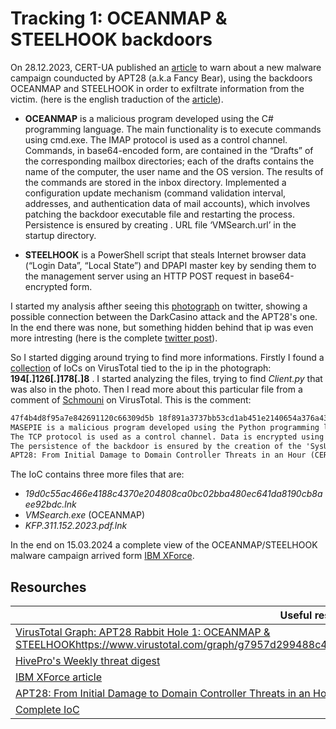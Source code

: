 # Tracking 1: OCEANMAP & STEELHOOK backdoors

On 28.12.2023, CERT-UA published an [article](https://cert.gov.ua/article/6276894) to warn about a new malware campaign counducted by APT28 (a.k.a Fancy Bear), using the backdoors OCEANMAP and STEELHOOK in order to
exfiltrate information from the victim. (here is the english traduction of the [article](https://medium.com/cyberscribers-exploring-cybersecurity/apt28-from-initial-damage-to-domain-controller-threats-in-an-hour-cert-ua-8399-1944dd6edcdf)).

- **OCEANMAP** is a malicious program developed using the C# programming language. The main functionality is to execute commands using cmd.exe. The IMAP protocol is used as a control channel. Commands, in base64-encoded form, are contained in the “Drafts” of the corresponding mailbox directories; each of the drafts contains the name of the computer, the user name and the OS version. The results of the commands are stored in the inbox directory. Implemented a configuration update mechanism (command validation interval, addresses, and authentication data of mail accounts), which involves patching the backdoor executable file and restarting the process. Persistence is ensured by creating . URL file ‘VMSearch.url’ in the startup directory.

- **STEELHOOK** is a PowerShell script that steals Internet browser data (“Login Data”, “Local State”) and DPAPI master key by sending them to the management server using an HTTP POST request in base64-encrypted form.

I started my analysis afther seeing this [photograph](./Twitter-post.jpg) on twitter, showing a possible connection between the DarkCasino attack and the APT28's one. In the end there was none, but something
hidden behind that ip was even more intresting (here is the complete [twitter post](https://twitter.com/BaoshengbinCumt/status/1762657919504732527)).

So I started digging around trying to find more informations. Firstly I found a [collection](https://www.virustotal.com/gui/collection/4fca51117f88d8172e0ea97d2d2878271a3135327edf248511b7e8d777a252d9) of IoCs on VirusTotal tied to the ip in the photograph: **194[.]126[.]178[.]8** . I started analyzing the files, trying to find *Client.py* that was also in the photo. Then I read more about this particular file from a comment of [Schmouni](https://www.virustotal.com/gui/user/Schmouni) on VirusTotal. This is the comment:

```txt
47f4b4d8f95a7e842691120c66309d5b 18f891a3737bb53cd1ab451e2140654a376a43b2d75f6695f3133d47a41952b6 Client.py (MASEPIE)
MASEPIE is a malicious program developed using the Python programming language. The main functionality is to download/upload files and execute commands.
The TCP protocol is used as a control channel. Data is encrypted using the AES-128-CBC algorithm; The key, which is a sequence of 16 arbitrary bytes, is generated at the beginning of the connection.
The persistence of the backdoor is ensured by the creation of the 'SysUpdate' key in the 'Run' branch of the OS registry, as well as, using the 'SystemUpdate.lnk' LNK file in the startup directory.
APT28: From Initial Damage to Domain Controller Threats in an Hour (CERT-UA#8399)
```

The IoC contains three more files that are:

- *19d0c55ac466e4188c4370e204808ca0bc02bba480ec641da8190cb8aee92bdc.lnk*
- *VMSearch.exe* (OCEANMAP)
- *KFP.311.152.2023.pdf.lnk*

In the end on 15.03.2024 a complete view of the OCEANMAP/STEELHOOK malware campaign arrived form [IBM XForce](https://securityintelligence.com/x-force/itg05-leverages-malware-arsenal/).

## Resourches

|Useful resourches|
|---------------|
|[VirusTotal Graph: APT28 Rabbit Hole 1: OCEANMAP & STEELHOOK]()https://www.virustotal.com/graph/g7957d299488c41f7829f4eca499f6577cdc49e36f14b4f3bbb54ebe89c2b714d|
|[HivePro's Weekly threat digest](https://www.hivepro.com/wp-content/uploads/2024/01/Weekly-Threat-Digest-1-January-to-7-January-2024.pdf)|
|[IBM XForce article](https://securityintelligence.com/x-force/itg05-leverages-malware-arsenal/)|
|[APT28: From Initial Damage to Domain Controller Threats in an Hour (CERT-UA#8399)](https://medium.com/cyberscribers-exploring-cybersecurity/apt28-from-initial-damage-to-domain-controller-threats-in-an-hour-cert-ua-8399-1944dd6edcdf)|
|[Complete IoC]()|
